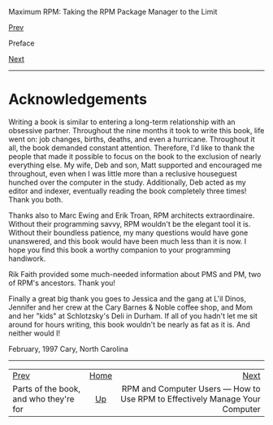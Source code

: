 <div class="NAVHEADER">

Maximum RPM: Taking the RPM Package Manager to the Limit

</div>

[Prev](s1-preface-parts.md)

Preface

[Next](p108.md)

-----

<div class="sect1">

# <span id="s1-preface-acknowledgements">Acknowledgements</span>

Writing a book is similar to entering a long-term relationship with an
obsessive partner. Throughout the nine months it took to write this
book, life went on: job changes, births, deaths, and even a hurricane.
Throughout it all, the book demanded constant attention. Therefore, I'd
like to thank the people that made it possible to focus on the book to
the exclusion of nearly everything else. My wife, Deb and son, Matt
supported and encouraged me throughout, even when I was little more than
a reclusive houseguest hunched over the computer in the study.
Additionally, Deb acted as my editor and indexer, eventually reading the
book completely three times\! Thank you both.

Thanks also to Marc Ewing and Erik Troan, RPM architects extraordinaire.
Without their programming savvy, RPM wouldn't be the elegant tool it is.
Without their boundless patience, my many questions would have gone
unanswered, and this book would have been much less than it is now. I
hope you find this book a worthy companion to your programming
handiwork.

Rik Faith provided some much-needed information about PMS and PM, two of
RPM's ancestors. Thank you\!

Finally a great big thank you goes to Jessica and the gang at L'il
Dinos, Jennifer and her crew at the Cary Barnes & Noble coffee shop, and
Mom and her "kids" at Schlotzsky's Deli in Durham. If all of you hadn't
let me sit around for hours writing, this book wouldn't be nearly as fat
as it is. And neither would I\!

February, 1997 Cary, North Carolina

</div>

<div class="NAVFOOTER">

-----

|                                        |                       |                                                                             |
| :------------------------------------- | :-------------------: | --------------------------------------------------------------------------: |
| [Prev](s1-preface-parts.md)          |  [Home](index.md)   |                                                           [Next](p108.md) |
| Parts of the book, and who they're for | [Up](ch-preface.md) | RPM and Computer Users — How to Use RPM to Effectively Manage Your Computer |

</div>
